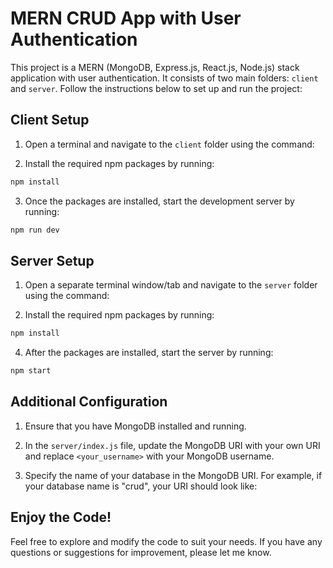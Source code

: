 # MERN CRUD App with User Authentication

This project is a MERN (MongoDB, Express.js, React.js, Node.js) stack application with user authentication. It consists of two main folders: `client` and `server`. Follow the instructions below to set up and run the project:

## Client Setup

1. Open a terminal and navigate to the `client` folder using the command:


2. Install the required npm packages by running:


```bash
npm install
```

3. Once the packages are installed, start the development server by running:

```bash
npm run dev
```

## Server Setup

1. Open a separate terminal window/tab and navigate to the `server` folder using the command:

2. Install the required npm packages by running:

```bash
npm install
```

4. After the packages are installed, start the server by running:

```bash
npm start
```

## Additional Configuration

1. Ensure that you have MongoDB installed and running.

2. In the `server/index.js` file, update the MongoDB URI with your own URI and replace `<your_username>` with your MongoDB username.

3. Specify the name of your database in the MongoDB URI. For example, if your database name is "crud", your URI should look like:

## Enjoy the Code!

Feel free to explore and modify the code to suit your needs. If you have any questions or suggestions for improvement, please let me know.
